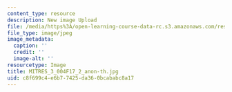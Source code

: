 ```yaml
---
content_type: resource
description: New image Upload
file: /media/https%3A/open-learning-course-data-rc.s3.amazonaws.com/res-3-004-visualizing-materials-science-fall-2017/c8f699c4e6b77425da360bcababc8a17_MITRES_3_004F17_2_anon-th.jpg
file_type: image/jpeg
image_metadata:
  caption: ''
  credit: ''
  image-alt: ''
resourcetype: Image
title: MITRES_3_004F17_2_anon-th.jpg
uid: c8f699c4-e6b7-7425-da36-0bcababc8a17
---
```

